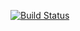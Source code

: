 [![Build Status](https://travis-ci.com/artemiyp/lab04.svg?branch=master)](https://travis-ci.com/artemiyp/lab04)
